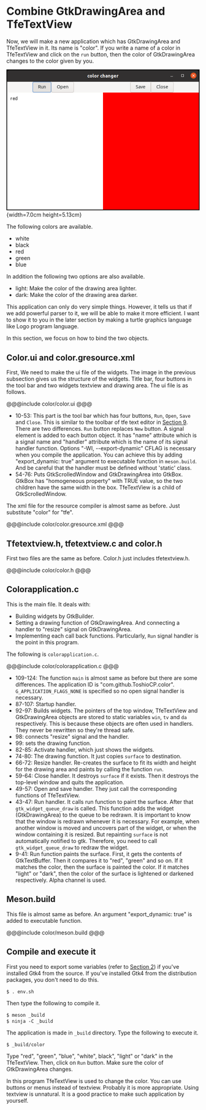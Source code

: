 # Combine GtkDrawingArea and TfeTextView

Now, we will make a new application which has GtkDrawingArea and TfeTextView in it.
Its name is "color".
If you write a name of a color in TfeTextView and click on the `run` button, then the color of GtkDrawingArea changes to the color given by you.

![color](../image/color.png){width=7.0cm height=5.13cm}

The following colors are available.

- white
- black
- red
- green
- blue

In addition the following two options are also available.

- light: Make the color of the drawing area lighter.
- dark: Make the color of the drawing area darker.

This application can only do very simple things.
However, it tells us that if we add powerful parser to it, we will be able to make it more efficient.
I want to show it to you in the later section by making a turtle graphics language like Logo program language.

In this section, we focus on how to bind the two objects.

## Color.ui and color.gresource.xml

First, We need to make the ui file of the widgets.
The image in the previous subsection gives us the structure of the widgets.
Title bar, four buttons in the tool bar and two widgets textview and drawing area.
The ui file is as follows.

@@@include
color/color.ui
@@@

- 10-53: This part is the tool bar which has four buttons, `Run`, `Open`, `Save` and `Close`.
This is similar to the toolbar of tfe text editor in [Section 9](sec9.src.md).
There are two differences.
`Run` button replaces `New` button.
A signal element is added to each button object.
It has "name" attribute which is a signal name and "handler" attribute which is the name of its signal handler function.
Options "-WI, --export-dynamic" CFLAG is necessary when you compile the application.
You can achieve this by adding "export_dynamic: true" argument to executable function in `meson.build`.
And be careful that the handler must be defined without 'static' class.
- 54-76: Puts GtkScrolledWindow and GtkDrawingArea into GtkBox.
GtkBox has "homogeneous property" with TRUE value, so the two children have the same width in the box.
TfeTextView is a child of GtkScrolledWindow.

The xml file for the resource compiler is almost same as before.
Just substitute "color" for "tfe".

@@@include
color/color.gresource.xml
@@@

## Tfetextview.h, tfetextview.c and color.h

First two files are the same as before.
Color.h just includes tfetextview.h.

@@@include
color/color.h
@@@

## Colorapplication.c

This is the main file.
It deals with:

- Building widgets by GtkBuilder.
- Setting a drawing function of GtkDrawingArea.
And connecting a handler to "resize" signal on GtkDrawingArea.
- Implementing each call back functions.
Particularly, `Run` signal handler is the point in this program.

The following is `colorapplication.c`.

@@@include
color/colorapplication.c
@@@

- 109-124: The function `main` is almost same as before but there are some differences.
The application ID is "com.github.ToshioCP.color".
`G_APPLICATION_FLAGS_NONE` is specified so no open signal handler is necessary.
- 87-107: Startup handler.
- 92-97: Builds widgets.
The pointers of the top window, TfeTextView and GtkDrawingArea objects are stored to static variables `win`, `tv` and `da` respectively.
This is because these objects are often used in handlers.
They never be rewritten so they're thread safe.
- 98: connects "resize" signal and the handler.
- 99: sets the drawing function.
- 82-85: Activate handler, which just shows the widgets.
- 74-80: The drawing function.
It just copies `surface` to destination.
- 66-72: Resize handler.
Re-creates the surface to fit its width and height for the drawing area and paints by calling the function `run`.
- 59-64: Close handler.
It destroys `surface` if it exists.
Then it destroys the top-level window and quits the application.
- 49-57: Open and save handler.
They just call the corresponding functions of TfeTextView.
- 43-47: Run handler.
It calls run function to paint the surface.
After that `gtk_widget_queue_draw` is called.
This function adds the widget (GtkDrawingArea) to the queue to be redrawn.
It is important to know that the window is redrawn whenever it is necessary.
For example, when another window is moved and uncovers part of the widget, or when the window containing it is resized.
But repainting `surface` is not automatically notified to gtk.
Therefore, you need to call `gtk_widget_queue_draw` to redraw the widget.
- 9-41: Run function paints the surface.
First, it gets the contents of GtkTextBuffer.
Then it compares it to "red", "green" and so on.
If it matches the color, then the surface is painted the color.
If it matches "light" or "dark", then the color of the surface is lightened or darkened respectively.
Alpha channel is used.

## Meson.build

This file is almost same as before.
An argument "export_dynamic: true" is added to executable function.

@@@include
color/meson.build
@@@

## Compile and execute it

First you need to export some variables (refer to [Section 2](sec2.src.md)) if you've installed Gtk4 from the source.
If you've installed Gtk4 from the distribution packages, you don't need to do this.

    $ . env.sh

Then type the following to compile it.

    $ meson _build
    $ ninja -C _build

The application is made in `_build` directory.
Type the following to execute it.

    $ _build/color

Type "red", "green", "blue", "white", black", "light" or "dark" in the TfeTextView.
Then, click on `Run` button.
Make sure the color of GtkDrawingArea changes.

In this program TfeTextView is used to change the color.
You can use buttons or menus instead of textview.
Probably it is more appropriate.
Using textview is unnatural.
It is a good practice to make such application by yourself.
